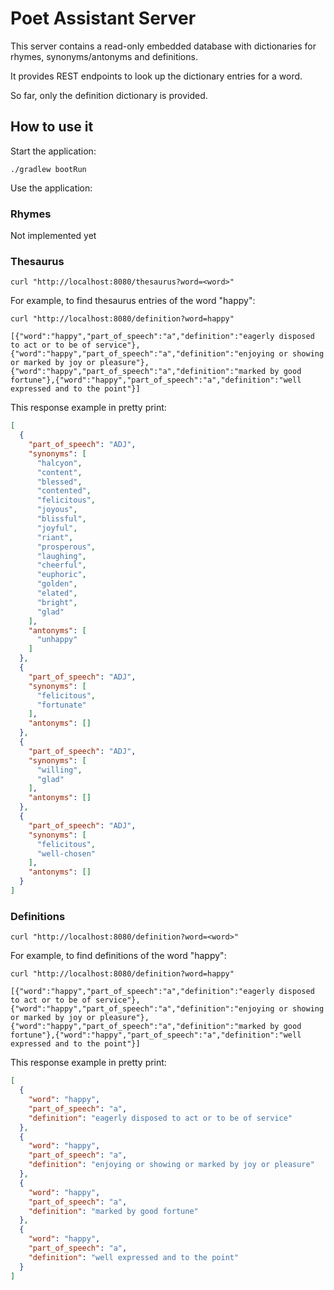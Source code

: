 # Poet Assistant Server

This server contains a read-only embedded database with dictionaries for rhymes, synonyms/antonyms and definitions.

It provides REST endpoints to look up the dictionary entries for a word.

So far, only the definition dictionary is provided.

## How to use it
Start the application:
```shell
./gradlew bootRun
```

Use the application:

### Rhymes
Not implemented yet

### Thesaurus
```shell
curl "http://localhost:8080/thesaurus?word=<word>"
```

For example, to find thesaurus entries of the word "happy":
```shell
curl "http://localhost:8080/definition?word=happy"

[{"word":"happy","part_of_speech":"a","definition":"eagerly disposed to act or to be of service"},{"word":"happy","part_of_speech":"a","definition":"enjoying or showing or marked by joy or pleasure"},{"word":"happy","part_of_speech":"a","definition":"marked by good fortune"},{"word":"happy","part_of_speech":"a","definition":"well expressed and to the point"}]
```

This response example in pretty print:
```json
[
  {
    "part_of_speech": "ADJ",
    "synonyms": [
      "halcyon",
      "content",
      "blessed",
      "contented",
      "felicitous",
      "joyous",
      "blissful",
      "joyful",
      "riant",
      "prosperous",
      "laughing",
      "cheerful",
      "euphoric",
      "golden",
      "elated",
      "bright",
      "glad"
    ],
    "antonyms": [
      "unhappy"
    ]
  },
  {
    "part_of_speech": "ADJ",
    "synonyms": [
      "felicitous",
      "fortunate"
    ],
    "antonyms": []
  },
  {
    "part_of_speech": "ADJ",
    "synonyms": [
      "willing",
      "glad"
    ],
    "antonyms": []
  },
  {
    "part_of_speech": "ADJ",
    "synonyms": [
      "felicitous",
      "well-chosen"
    ],
    "antonyms": []
  }
]
```

### Definitions

```shell
curl "http://localhost:8080/definition?word=<word>"
```

For example, to find definitions of the word "happy":

```shell
curl "http://localhost:8080/definition?word=happy"

[{"word":"happy","part_of_speech":"a","definition":"eagerly disposed to act or to be of service"},{"word":"happy","part_of_speech":"a","definition":"enjoying or showing or marked by joy or pleasure"},{"word":"happy","part_of_speech":"a","definition":"marked by good fortune"},{"word":"happy","part_of_speech":"a","definition":"well expressed and to the point"}]
```

This response example in pretty print:
```json
[
  {
    "word": "happy",
    "part_of_speech": "a",
    "definition": "eagerly disposed to act or to be of service"
  },
  {
    "word": "happy",
    "part_of_speech": "a",
    "definition": "enjoying or showing or marked by joy or pleasure"
  },
  {
    "word": "happy",
    "part_of_speech": "a",
    "definition": "marked by good fortune"
  },
  {
    "word": "happy",
    "part_of_speech": "a",
    "definition": "well expressed and to the point"
  }
]
```
